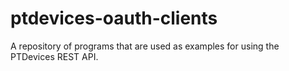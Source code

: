 # ptdevices-oauth-clients
A repository of programs that are used as examples for using the PTDevices REST API.
